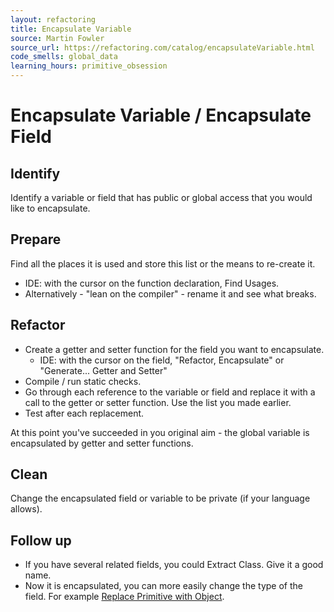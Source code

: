 ```yaml
---
layout: refactoring
title: Encapsulate Variable
source: Martin Fowler
source_url: https://refactoring.com/catalog/encapsulateVariable.html
code_smells: global_data
learning_hours: primitive_obsession
---
```


# Encapsulate Variable / Encapsulate Field

## Identify
Identify a variable or field that has public or global access that you would like to encapsulate.

## Prepare
Find all the places it is used and store this list or the means to re-create it. 

* IDE: with the cursor on the function declaration, Find Usages.
* Alternatively - "lean on the compiler" - rename it and see what breaks.

## Refactor
* Create a getter and setter function for the field you want to encapsulate. 
  * IDE: with the cursor on the field, "Refactor, Encapsulate" or "Generate... Getter and Setter"
* Compile / run static checks.
* Go through each reference to the variable or field and replace it with a call to the getter or setter function. Use the list you made earlier.
* Test after each replacement.

At this point you've succeeded in you original aim - the global variable is encapsulated by getter and setter functions.

## Clean

Change the encapsulated field or variable to be private (if your language allows).

## Follow up

* If you have several related fields, you could Extract Class. Give it a good name.
* Now it is encapsulated, you can more easily change the type of the field. For example [Replace Primitive with Object](replace_primitive_with_object.html).
